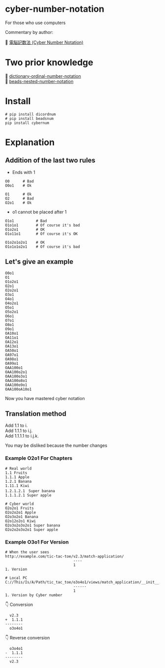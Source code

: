 # cyber-number-notation

For those who use computers  

Commentary by author:  

📖 [電脳記数法 (Cyber Number Notation)](https://crieit.net/posts/Cyber-Number-Notation)  

# Two prior knowledge

📖 [dictionary-ordinal-number-notation](https://github.com/muzudho/dictionary-ordinal-number-notation)  
📖 [beads-nested-number-notation](https://github.com/muzudho/beads-nested-number-notation)  

# Install

```shell
# pip install dicordnum
# pip install beadsnum
pip install cybernum
```

# Explanation

## Addition of the last two rules

* Ends with 1

```plaintext
O0      # Bad
O0o1    # Ok

O1      # Ok
O2      # Bad
O2o1    # Ok
```

* o1 cannot be placed after 1

```plaintext
O1o1          # Bad
O1o1o1        # Of course it's bad
O1o2o1        # OK
O1o11o1       # Of course it's OK

O1o2o1o2o1    # OK
O1o1o1o2o1    # Of course it's bad
```

## Let's give an example

```plaintext
O0o1
O1
O1o2o1
O2o1
O2o2o1
O3o1
O4o1
O4o2o1
O5o1
O5o2o1
O6o1
O7o1
O8o1
O9o1
OA10o1
OA11o1
OA12o1
OA13o1
OA50o1
OA97o1
OA98o1
OA99o1
OAA100o1
OAA100o2o1
OAA100o3o1
OAA100o8o1
OAA100o9o1
OAA100oA10o1
```

Now you have mastered cyber notation  

## Translation method

Add 1.1 to i.  
Add 1.1.1 to i.j.  
Add 1.1.1.1 to i.j.k.  

You may be disliked because the number changes  

### Example O2o1 For Chapters

```plaintext
# Real world
1.1 Fruits
1.1.1 Apple
1.2.1 Banana
1.11.1 Kiwi
1.2.1.2.1　Super banana
1.1.1.2.1 Super apple

# Cyber world
O2o2o1 Fruits
O2o2o2o1 Apple
O2o3o2o1 Banana
O2o12o2o1 Kiwi
O2o3o2o3o2o1 Super banana
O2o2o2o3o2o1 Super apple
```

### Example O3o1 For Version

```plaintext
# When the user sees
http://example.com/tic-tac-toe/v2.3/match-application/
                               ----
                               1
1. Version

# Local PC
C://This/Is/A/Path/tic_tac_toe/o3o4o1/views/match_application/__init__.py
                               ------
                               1
1. Version by Cyber number
```

👇 Conversion

```plaintext
  v2.3
+  1.1.1
--------
  o3o4o1
```

👇 Reverse conversion

```plaintext
  o3o4o1
-  1.1.1
--------
  v2.3
```
